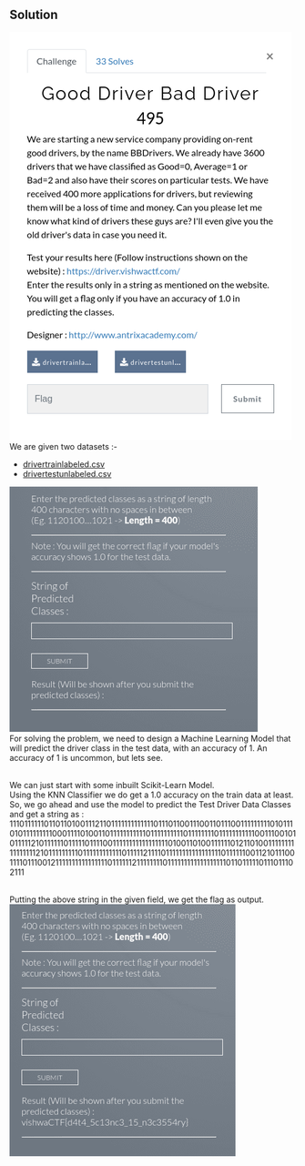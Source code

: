 ## Solution

![](images/Driver1.png)
<br> We are given two datasets :- <ul><li><a href="drivertrainlabeled.csv">drivertrainlabeled.csv</a></li><li><a href="drivertestunlabeled.csv">drivertestunlabeled.csv</a></li></ul>

![](images/Driver2.png)
<br>For solving the problem, we need to design a Machine Learning Model that will predict the driver class in the test data, with an accuracy of 1. An accuracy of 1 is uncommon, but lets see.

<br>We can just start with some inbuilt Scikit-Learn Model.
<br>Using the KNN Classifier we do get a 1.0 accuracy on the train data at least. So, we go ahead and use the model to predict the Test Driver Data Classes and get a string as :
<br>1110111111011011010011121101111111111111011101100111001101110011111111101011101011111111100011110100110111111111110111111111101111111101111111111100111001010111112101111110111110111100111111111111111110100110100111111012110100111111111111111121011111111101111111111110111112111101111111111111111101111110011210111001111011100121111111111111111011111121111111101111111111111111110110111110111011102111

<br>Putting the above string in the given field, we get the flag as output.
![](images/Driver3.png)
